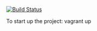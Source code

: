 [![Build Status](https://travis-ci.org/CatherineNezhumira/DBTask.svg?branch=master)](https://travis-ci.org/CatherineNezhumira/DBTask)

To start up the project:
vagrant up
